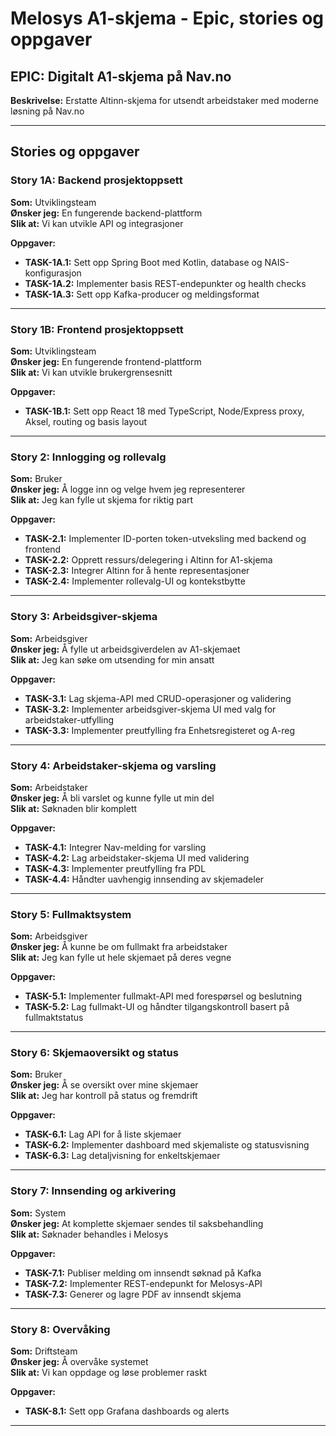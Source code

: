 # Melosys A1-skjema - Epic, stories og oppgaver

## EPIC: Digitalt A1-skjema på Nav.no

**Beskrivelse:** Erstatte Altinn-skjema for utsendt arbeidstaker med moderne løsning på Nav.no

---

## Stories og oppgaver

### Story 1A: Backend prosjektoppsett

**Som:** Utviklingsteam  
**Ønsker jeg:** En fungerende backend-plattform  
**Slik at:** Vi kan utvikle API og integrasjoner

**Oppgaver:**
- **TASK-1A.1:** Sett opp Spring Boot med Kotlin, database og NAIS-konfigurasjon
- **TASK-1A.2:** Implementer basis REST-endepunkter og health checks
- **TASK-1A.3:** Sett opp Kafka-producer og meldingsformat

---

### Story 1B: Frontend prosjektoppsett

**Som:** Utviklingsteam  
**Ønsker jeg:** En fungerende frontend-plattform  
**Slik at:** Vi kan utvikle brukergrensesnitt

**Oppgaver:**
- **TASK-1B.1:** Sett opp React 18 med TypeScript, Node/Express proxy, Aksel, routing og basis layout

---

### Story 2: Innlogging og rollevalg

**Som:** Bruker  
**Ønsker jeg:** Å logge inn og velge hvem jeg representerer  
**Slik at:** Jeg kan fylle ut skjema for riktig part

**Oppgaver:**
- **TASK-2.1:** Implementer ID-porten token-utveksling med backend og frontend
- **TASK-2.2:** Opprett ressurs/delegering i Altinn for A1-skjema
- **TASK-2.3:** Integrer Altinn for å hente representasjoner
- **TASK-2.4:** Implementer rollevalg-UI og kontekstbytte

---

### Story 3: Arbeidsgiver-skjema

**Som:** Arbeidsgiver  
**Ønsker jeg:** Å fylle ut arbeidsgiverdelen av A1-skjemaet  
**Slik at:** Jeg kan søke om utsending for min ansatt

**Oppgaver:**
- **TASK-3.1:** Lag skjema-API med CRUD-operasjoner og validering
- **TASK-3.2:** Implementer arbeidsgiver-skjema UI med valg for arbeidstaker-utfylling
- **TASK-3.3:** Implementer preutfylling fra Enhetsregisteret og A-reg

---

### Story 4: Arbeidstaker-skjema og varsling

**Som:** Arbeidstaker  
**Ønsker jeg:** Å bli varslet og kunne fylle ut min del  
**Slik at:** Søknaden blir komplett

**Oppgaver:**
- **TASK-4.1:** Integrer Nav-melding for varsling
- **TASK-4.2:** Lag arbeidstaker-skjema UI med validering
- **TASK-4.3:** Implementer preutfylling fra PDL
- **TASK-4.4:** Håndter uavhengig innsending av skjemadeler

---

### Story 5: Fullmaktsystem

**Som:** Arbeidsgiver  
**Ønsker jeg:** Å kunne be om fullmakt fra arbeidstaker  
**Slik at:** Jeg kan fylle ut hele skjemaet på deres vegne

**Oppgaver:**
- **TASK-5.1:** Implementer fullmakt-API med forespørsel og beslutning
- **TASK-5.2:** Lag fullmakt-UI og håndter tilgangskontroll basert på fullmaktstatus

---

### Story 6: Skjemaoversikt og status

**Som:** Bruker  
**Ønsker jeg:** Å se oversikt over mine skjemaer  
**Slik at:** Jeg har kontroll på status og fremdrift

**Oppgaver:**
- **TASK-6.1:** Lag API for å liste skjemaer
- **TASK-6.2:** Implementer dashboard med skjemaliste og statusvisning
- **TASK-6.3:** Lag detaljvisning for enkeltskjemaer

---

### Story 7: Innsending og arkivering

**Som:** System  
**Ønsker jeg:** At komplette skjemaer sendes til saksbehandling  
**Slik at:** Søknader behandles i Melosys

**Oppgaver:**
- **TASK-7.1:** Publiser melding om innsendt søknad på Kafka
- **TASK-7.2:** Implementer REST-endepunkt for Melosys-API
- **TASK-7.3:** Generer og lagre PDF av innsendt skjema

---

### Story 8: Overvåking

**Som:** Driftsteam  
**Ønsker jeg:** Å overvåke systemet  
**Slik at:** Vi kan oppdage og løse problemer raskt

**Oppgaver:**
- **TASK-8.1:** Sett opp Grafana dashboards og alerts

---
